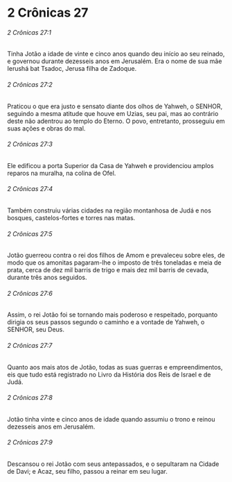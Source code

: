 # 2 Crônicas 27

###### 2 Crônicas 27:1

Tinha Jotão a idade de vinte e cinco anos quando deu início ao seu reinado, e governou durante dezesseis anos em Jerusalém. Era o nome de sua mãe Ierushá bat Tsadoc, Jerusa filha de Zadoque.

###### 2 Crônicas 27:2

Praticou o que era justo e sensato diante dos olhos de Yahweh, o SENHOR, seguindo a mesma atitude que houve em Uzias, seu pai, mas ao contrário deste não adentrou ao templo do Eterno. O povo, entretanto, prosseguiu em suas ações e obras do mal.

###### 2 Crônicas 27:3

Ele edificou a porta Superior da Casa de Yahweh e providenciou amplos reparos na muralha, na colina de Ofel.

###### 2 Crônicas 27:4

Também construiu várias cidades na região montanhosa de Judá e nos bosques, castelos-fortes e torres nas matas.

###### 2 Crônicas 27:5

Jotão guerreou contra o rei dos filhos de Amom e prevaleceu sobre eles, de modo que os amonitas pagaram-lhe o imposto de três toneladas e meia de prata, cerca de dez mil barris de trigo e mais dez mil barris de cevada, durante três anos seguidos.

###### 2 Crônicas 27:6

Assim, o rei Jotão foi se tornando mais poderoso e respeitado, porquanto dirigia os seus passos segundo o caminho e a vontade de Yahweh, o SENHOR, seu Deus.

###### 2 Crônicas 27:7

Quanto aos mais atos de Jotão, todas as suas guerras e empreendimentos, eis que tudo está registrado no Livro da História dos Reis de Israel e de Judá.

###### 2 Crônicas 27:8

Jotão tinha vinte e cinco anos de idade quando assumiu o trono e reinou dezesseis anos em Jerusalém.

###### 2 Crônicas 27:9

Descansou o rei Jotão com seus antepassados, e o sepultaram na Cidade de Davi; e Acaz, seu filho, passou a reinar em seu lugar.

